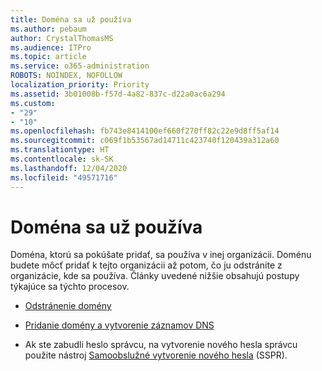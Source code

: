 ```yaml
---
title: Doména sa už používa
ms.author: pebaum
author: CrystalThomasMS
ms.audience: ITPro
ms.topic: article
ms.service: o365-administration
ROBOTS: NOINDEX, NOFOLLOW
localization_priority: Priority
ms.assetid: 3b01008b-f57d-4a82-837c-d22a0ac6a294
ms.custom:
- "29"
- "10"
ms.openlocfilehash: fb743e8414100ef660f270ff82c22e9d8ff5af14
ms.sourcegitcommit: c069f1b53567ad14711c423740f120439a312a60
ms.translationtype: HT
ms.contentlocale: sk-SK
ms.lasthandoff: 12/04/2020
ms.locfileid: "49571716"
---
```

# <a name="the-domain-is-already-in-use"></a>Doména sa už používa

Doména, ktorú sa pokúšate pridať, sa používa v inej organizácii. Doménu budete môcť pridať k tejto organizácii až potom, čo ju odstránite z organizácie, kde sa používa. Články uvedené nižšie obsahujú postupy týkajúce sa týchto procesov.
  
- [Odstránenie domény](https://docs.microsoft.com/microsoft-365/admin/get-help-with-domains/remove-a-domain)

- [Pridanie domény a vytvorenie záznamov DNS](https://docs.microsoft.com/microsoft-365/admin/get-help-with-domains/create-dns-records-at-any-dns-hosting-provider)

- Ak ste zabudli heslo správcu, na vytvorenie nového hesla správcu použite nástroj [Samoobslužné vytvorenie nového hesla](https://passwordreset.microsoftonline.com/) (SSPR).
